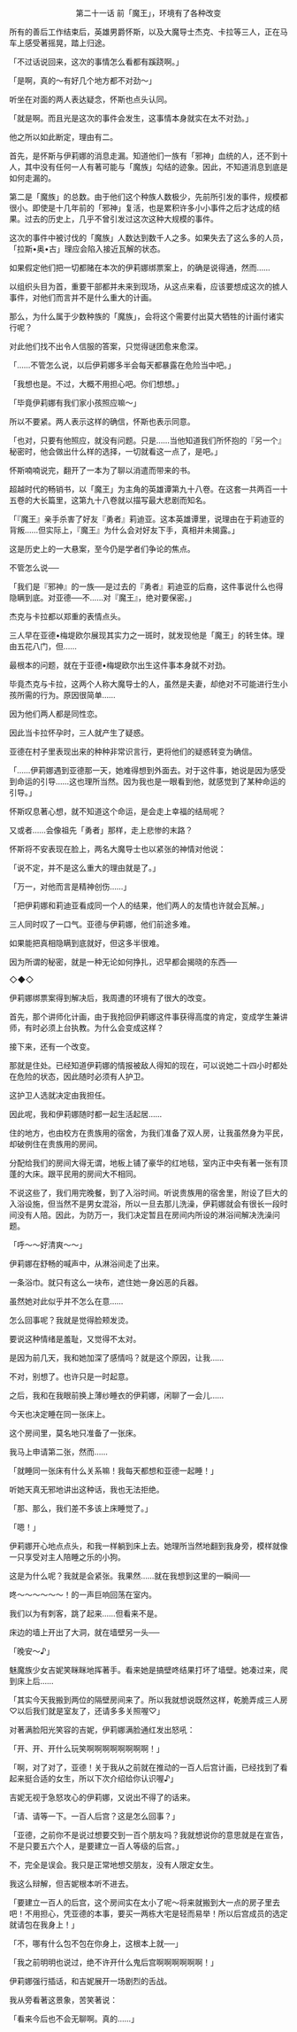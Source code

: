 <p align="center">第二十一话 前「魔王」，环境有了各种改变</p>

所有的善后工作结束后，英雄男爵怀斯，以及大魔导士杰克、卡拉等三人，正在马车上感受著摇晃，踏上归途。

「不过话说回来，这次的事情怎么看都有蹊跷啊。」

「是啊，真的～有好几个地方都不对劲～」

听坐在对面的两人表达疑念，怀斯也点头认同。

「就是啊。而且光是这次的事件会发生，这事情本身就实在太不对劲。」

他之所以如此断定，理由有二。

首先，是怀斯与伊莉娜的消息走漏。知道他们一族有「邪神」血统的人，还不到十人，其中没有任何一人有著可能与「魔族」勾结的迹象。因此，不知道消息到底是如何走漏的。

第二是「魔族」的总数。由于他们这个种族人数极少，先前所引发的事件，规模都很小。即使是十几年前的「邪神」复活，也是累积许多小小事件之后才达成的结果。过去的历史上，几乎不曾引发过这次这种大规模的事件。

这次的事件中被讨伐的「魔族」人数达到数千人之多。如果失去了这么多的人员，「拉斯•奥•古」理应会陷入接近瓦解的状态。

如果假定他们把一切都赌在本次的伊莉娜绑票案上，的确是说得通，然而……

以组织头目为首，重要干部都并未来到现场，从这点来看，应该要想成这次的掳人事件，对他们而言并不是什么重大的计画。

那么，为什么属于少数种族的「魔族」，会将这个需要付出莫大牺牲的计画付诸实行呢？

对此他们找不出令人信服的答案，只觉得谜团愈来愈深。

「……不管怎么说，以后伊莉娜多半会每天都暴露在危险当中吧。」

「我想也是。不过，大概不用担心吧。你们想想。」

「毕竟伊莉娜有我们家小孩照应嘛～」

所以不要紧。两人表示这样的确信，怀斯也表示同意。

「也对，只要有他照应，就没有问题。只是……当他知道我们所怀抱的『另一个』秘密时，他会做出什么样的选择，一切就看这一点了，是吧。」

怀斯喃喃说完，翻开了一本为了聊以消遣而带来的书。

超越时代的畅销书，以「魔王」为主角的英雄谭第九十八卷。在这套一共两百一十五卷的大长篇里，这第九十八卷就以描写最大悲剧而知名。

「『魔王』亲手杀害了好友『勇者』莉迪亚。这本英雄谭里，说理由在于莉迪亚的背叛……但实际上，『魔王』为什么会对好友下手，真相并未揭露。」

这是历史上的一大悬案，至今仍是学者们争论的焦点。

不管怎么说──

「我们是『邪神』的一族──是过去的『勇者』莉迪亚的后裔，这件事说什么也得隐瞒到底。对亚德──不……对『魔王』，绝对要保密。」

杰克与卡拉都以郑重的表情点头。

三人早在亚德•梅堤欧尔展现其实力之一斑时，就发现他是「魔王」的转生体。理由五花八门，但……

最根本的问题，就在于亚德•梅堤欧尔出生这件事本身就不对劲。

毕竟杰克与卡拉，这两个人称大魔导士的人，虽然是夫妻，却绝对不可能进行生小孩所需的行为。原因很简单……

因为他们两人都是同性恋。

因此当卡拉怀孕时，三人就产生了疑惑。

亚德在村子里表现出来的种种非常识言行，更将他们的疑惑转变为确信。

「……伊莉娜遇到亚德那一天，她难得想到外面去。对于这件事，她说是因为感受到命运的引导……这也理所当然。因为我也是一眼看到他，就感觉到了某种命运的引导。」

怀斯叹息著心想，就不知道这个命运，是会走上幸福的结局呢？

又或者……会像祖先「勇者」那样，走上悲惨的末路？

怀斯将不安表现在脸上，两名大魔导士也以紧张的神情对他说：

「说不定，并不是这么重大的理由就是了。」

「万一，对他而言是精神创伤……」

「把伊莉娜和莉迪亚看成同一个人的结果，他们两人的友情也许就会瓦解。」

三人同时叹了一口气。亚德与伊莉娜，他们前途多难。

如果能把真相隐瞒到底就好，但这多半很难。

因为所谓的秘密，就是一种无论如何挣扎，迟早都会揭晓的东西──

◇◆◇

伊莉娜绑票案得到解决后，我周遭的环境有了很大的改变。

首先，那个讲师化计画，由于我抢回伊莉娜这件事获得高度的肯定，变成学生兼讲师，有时必须上台执教。为什么会变成这样？

接下来，还有一个改变。

那就是住处。已经知道伊莉娜的情报被敌人得知的现在，可以说她二十四小时都处在危险的状态，因此随时必须有人护卫。

这护卫人选就决定由我担任。

因此呢，我和伊莉娜随时都一起生活起居……

住的地方，也由校方在贵族用的宿舍，为我们准备了双人房，让我虽然身为平民，却破例住在贵族用的房间。

分配给我们的房间大得无谓，地板上铺了豪华的红地毯，室内正中央有著一张有顶蓬的大床。跟平民用的房间大不相同。

不说这些了，我们用完晚餐，到了入浴时间。听说贵族用的宿舍里，附设了巨大的入浴设施，但当然不是男女混浴，所以一旦去那儿洗澡，伊莉娜就会有很长一段时间没有人陪。因此，为防万一，我们决定暂且在房间内所设的淋浴间解决洗澡问题。

「呼～～好清爽～～」

伊莉娜在舒畅的喊声中，从淋浴间走了出来。

一条浴巾。就只有这么一块布，遮住她一身凶恶的兵器。

虽然她对此似乎并不怎么在意……

怎么回事呢？我就是觉得脸颊发烫。

要说这种情绪是羞耻，又觉得不太对。

是因为前几天，我和她加深了感情吗？就是这个原因，让我……

不对，别想了。也许只是一时起意。

之后，我和在我眼前换上薄纱睡衣的伊莉娜，闲聊了一会儿……

今天也决定睡在同一张床上。

这个房间里，莫名地只准备了一张床。

我马上申请第二张，然而……

「就睡同一张床有什么关系嘛！我每天都想和亚德一起睡！」

听她天真无邪地讲出这种话，我也无法拒绝。

「那、那么，我们差不多该上床睡觉了。」

「嗯！」

伊莉娜开心地点点头，和我一样躺到床上去。她理所当然地翻到我身旁，模样就像一只享受对主人陪睡之乐的小狗。

这是为什么呢？我就是会紧张。我果然……就在我想到这里的一瞬间──

咚～～～～～～！的一声巨响回荡在室内。

我们以为有刺客，跳了起来……但看来不是。

床边的墙上开出了大洞，就在墙壁另一头──

「晚安～♪」

魅魔族少女吉妮笑眯眯地挥著手。看来她是搞壁咚结果打坏了墙壁。她凑过来，爬到床上后……

「其实今天我搬到两位的隔壁房间来了。所以我就想说既然这样，乾脆弄成三人房♡以后我们就是室友了，还请多多关照喔♡」

对著满脸阳光笑容的吉妮，伊莉娜满脸通红发出怒吼：

「开、开、开什么玩笑啊啊啊啊啊啊啊啊！」

「啊，对了对了，亚德！关于我从之前就在推动的一百人后宫计画，已经找到了看起来挺合适的女生，所以下次介绍给你认识喔♪」

吉妮无视于急怒攻心的伊莉娜，又说出不得了的话来。

「请、请等一下。一百人后宫？这是怎么回事？」

「亚德，之前你不是说过想要交到一百个朋友吗？我就想说你的意思就是在宣告，不是只要五六个人，是要建立一百人等级的后宫。」

不，完全是误会。我只是正常地想交朋友，没有人限定女生。

我这么辩解，但吉妮根本听不进去。

「要建立一百人的后宫，这个房间实在太小了呢～将来就搬到大一点的房子里去吧！不用担心，凭亚德的本事，要买一两栋大宅是轻而易举！所以后宫成员的选定就请包在我身上！」

「不，哪有什么包不包在你身上，这根本上就──」

「我之前明明也说过，绝不许开什么鬼后宫啊啊啊啊啊啊！」

伊莉娜强行插话，和吉妮展开一场剧烈的舌战。

我从旁看著这景象，苦笑著说：

「看来今后也不会无聊啊。真的……」

